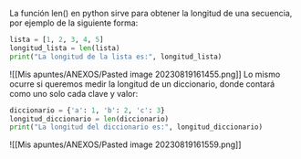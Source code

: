 La función len() en python sirve para obtener la longitud de una secuencia, por ejemplo de la siguiente forma:
```python
lista = [1, 2, 3, 4, 5]
longitud_lista = len(lista)
print("La longitud de la lista es:", longitud_lista)
```
![[Mis apuntes/ANEXOS/Pasted image 20230819161455.png]]
Lo mismo ocurre si queremos medir la longitud de un diccionario, donde contará como uno solo cada clave y valor:
```python
diccionario = {'a': 1, 'b': 2, 'c': 3}
longitud_diccionario = len(diccionario)
print("La longitud del diccionario es:", longitud_diccionario)
```
![[Mis apuntes/ANEXOS/Pasted image 20230819161559.png]]
